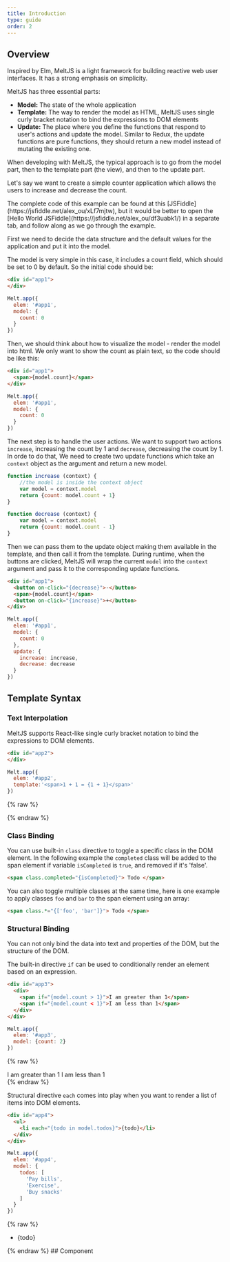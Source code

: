 ```yaml
---
title: Introduction
type: guide
order: 2
---
```



## Overview
Inspired by Elm, MeltJS is a light framework for building reactive web user interfaces. It has a strong emphasis on simplicity.

MeltJS has three essential parts:
* **Model:** The state of the whole application
* **Template:** The way to render the model as HTML, MeltJS uses single curly bracket notation to bind the expressions to DOM elements
* **Update:** The place where you define the functions that respond to user's actions and update the model. Similar to Redux, the update functions are pure functions, they should return a new model instead of mutating the existing one.

When developing with MeltJS, the typical approach is  to go from the model part, then to the template part (the view), and then to the update part.

Let's say we want to create a simple counter application which allows the users to increase and decrease the count.

<p class="tip"> The complete code of this example can be found at this [JSFiddle](https://jsfiddle.net/alex_ou/xLf7mjtw), but it would be better to open the [Hello World JSFiddle](https://jsfiddle.net/alex_ou/df3uabk1/) in a separate tab, and follow along as we go through the example.</p>

First we need to decide the data structure and the default values for the application and put it into the model.

The model is very simple in this case, it includes a count field, which should be set to 0 by default. So the initial code should be:
```html
<div id="app1">
</div>
```
``` javascript
Melt.app({
  elem: '#app1',
  model: {
    count: 0
  }
})
```

Then, we should think about how to visualize the model - render the model into html. We only want to show the count as plain text, so the code should be like this:
```html
<div id="app1">
  <span>{model.count}</span>
</div>
```
``` javascript
Melt.app({
  elem: '#app1',
  model: {
    count: 0
  }
})
```


The next step is to handle the user actions. We want to support two actions `increase`, increasing the count by 1 and `decrease`, decreasing the count by 1. In orde to do that, We need to create two update functions which take an `context` object as the argument and return a new model.

``` javascript
function increase (context) {
    //the model is inside the context object
    var model = context.model
    return {count: model.count + 1}
}

function decrease (context) {
    var model = context.model
    return {count: model.count - 1}
}
```

Then we can pass them to the update object making them available in the template, and then call it from the template. During runtime, when the buttons are clicked, MeltJS will wrap the current `model` into the `context` argument and pass it to the corresponding update functions.
```html
<div id="app1">
  <button on-click="{decrease}">-</button>
  <span>{model.count}</span>
  <button on-click="{increase}">+</button>
</div>
```
``` javascript
Melt.app({
  elem: '#app1',
  model: {
    count: 0
  },
  update: {
    increase: increase,
    decrease: decrease
  }
})
```
## Template Syntax
### Text Interpolation
MeltJS supports React-like single curly bracket notation to bind the expressions to DOM elements.
```html
<div id="app2">
</div>
```
```js
Melt.app({
  elem: '#app2',
  template:'<span>1 + 1 = {1 + 1}</span>'
})
```
{% raw %}
<div id="app2" class="demo">
</div>
<script>
Melt.app({
  elem: '#app2',
  template:
    '<div>' +
      '<span>1 + 1 = {1 + 1}</span>' +
    '</div>'
})
</script>
{% endraw %}

### Class Binding
You can use built-in `class` directive to toggle a specific class in the DOM element. In the following example the `completed` class will be added to the span element if variable `isCompleted` is `true`, and removed if it's 'false'.
```html
<span class.completed="{isCompleted}"> Todo </span>
```
You can also toggle multiple classes at the same time, here is one example to apply classes `foo` and `bar` to the span element using an array:
```html
<span class.*="{['foo', 'bar']}"> Todo </span>
```
### Structural Binding
You can not only bind the data into text and properties of the DOM, but the structure of the DOM.

The built-in directive `if` can be used to conditionally render an element based on an expression.
```html
<div id="app3">
  <div>
    <span if="{model.count > 1}">I am greater than 1</span>
    <span if="{model.count < 1}">I am less than 1</span>
  </div>
</div>
```
```js
Melt.app({
  elem: '#app3',
  model: {count: 2}
})
```
{% raw %}
<div id="app3" class="demo">
    <div>
        <span if="{model.count > 1}">I am greater than 1</span>
        <span if="{model.count < 1}">I am less than 1</span>
    </div>
</div>
<script>
Melt.app({
  elem: '#app4',
  model: {count: 2}
})
</script>
{% endraw %}

Structural directive `each` comes into play when you want to render a list of items into DOM elements.
```html
<div id="app4">
  <ul>
    <li each="{todo in model.todos}">{todo}</li>
  </div>
</div>
```
```js
Melt.app({
  elem: '#app4',
  model: {
    todos: [
      'Pay bills',
      'Exercise',
      'Buy snacks'
    ]
  }
})
```
{% raw %}
<div id="app4" class="demo">
  <ul>
    <li each="{todo in model.todos}">{todo}</li>
  </div>
</div>
<script>
Melt.app({
  elem: '#app4',
  model: {
    todos: [
      'Pay bills',
      'Exercise',
      'Buy snacks'
    ]
  }
})
</script>
{% endraw %}
## Component